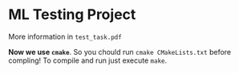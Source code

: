 # ML Testing Project
More information in `test_task.pdf`

__Now we use `cmake`__. So you chould run `cmake CMakeLists.txt` before compling!
To compile and run just execute `make`.
